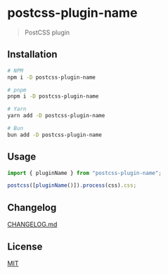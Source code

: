 # postcss-plugin-name

> PostCSS plugin

## Installation

```bash
# NPM
npm i -D postcss-plugin-name

# pnpm
pnpm i -D postcss-plugin-name

# Yarn
yarn add -D postcss-plugin-name

# Bun
bun add -D postcss-plugin-name
```

## Usage

```js
import { pluginName } from "postcss-plugin-name";

postcss([pluginName()]).process(css).css;
```

## Changelog

[CHANGELOG.md](CHANGELOG.md)

## License

[MIT](LICENSE)
